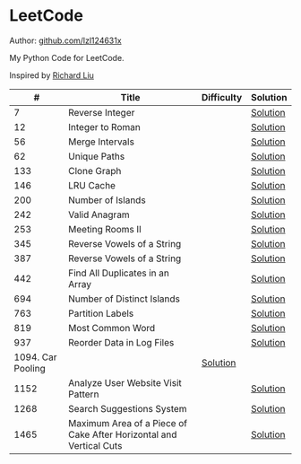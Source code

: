 # LeetCode

Author: [github.com/lzl124631x](https://github.com/lzl124631x)

My Python Code for LeetCode.

Inspired by [Richard Liu](https://github.com/lzl124631x/LeetCode)

| \#                | Title                                                              | Difficulty                                   | Solution                                                                                                                |
| ----------------- | ------------------------------------------------------------------ | -------------------------------------------- | ----------------------------------------------------------------------------------------------------------------------- |
| 7                 | Reverse Integer                                                    |                                              | [Solution](/leetcode/7.%20Reverse%20Integer/)                                                                           |
| 12                | Integer to Roman                                                   |                                              | [Solution](/leetcode/12.%20Integer%20to%20Roman/)                                                                       |
| 56                | Merge Intervals                                                    |                                              | [Solution](/leetcode/56.%20Merge%20Intervals/)                                                                          |
| 62                | Unique Paths                                                       |                                              | [Solution](/leetcode/62.%20Unique%20Paths/)                                                                             |
| 133               | Clone Graph                                                        |                                              | [Solution](/leetcode/133.%20Clone%20Graph/)                                                                             |
| 146               | LRU Cache                                                          |                                              | [Solution](/leetcode/146.%20LRU%20Cache/)                                                                               |
| 200               | Number of Islands                                                  |                                              | [Solution](/leetcode/200.%20Number%20of%20Islands/)                                                                     |
| 242               | Valid Anagram                                                      |                                              | [Solution](/leetcode/242.%20Valid%20Anagram/)                                                                           |
| 253               | Meeting Rooms II                                                   |                                              | [Solution](/leetcode/253.%20Meeting%20Rooms%20II/)                                                                      |
| 345               | Reverse Vowels of a String                                         |                                              | [Solution](/leetcode/345.%20Reverse%20Vowels%20of%20a%20String/)                                                        |
| 387               | Reverse Vowels of a String                                         |                                              | [Solution](/leetcode/387.%20First%20Unique%20Character%20in%20a%20String/)                                              |
| 442               | Find All Duplicates in an Array                                    |                                              | [Solution](/leetcode/442.%20Find%20All%20Duplicates%20in%20an%20Array/)                                                 |
| 694               | Number of Distinct Islands                                         |                                              | [Solution](/leetcode/694.%20Number%20of%20Distinct%20Islands/)                                                          |
| 763               | Partition Labels                                                   |                                              | [Solution](/leetcode/763.%20Partition%20Labels/)                                                                        |
| 819               | Most Common Word                                                   |                                              | [Solution](/leetcode/819.%20Most%20Common%20Word/)                                                                      |
| 937               | Reorder Data in Log Files                                          |                                              | [Solution](/leetcode/937.%20Reorder%20Data%20in%20Log%20Files/)                                                         |
| 1094. Car Pooling |                                                                    | [Solution](/leetcode/1094.%20Car%20Pooling/) |
| 1152              | Analyze User Website Visit Pattern                                 |                                              | [Solution](/leetcode/1152.%20Analyze%20User%20Website%20Visit%20Pattern/)                                               |
| 1268              | Search Suggestions System                                          |                                              | [Solution](/leetcode/1268.%20Search%20Suggestions%20System/)                                                            |
| 1465              | Maximum Area of a Piece of Cake After Horizontal and Vertical Cuts |                                              | [Solution](/leetcode/1465.%20Maximum%20Area%20of%20a%20Piece%20of%20Cake%20After%20Horizontal%20and%20Vertical%20Cuts/) |
